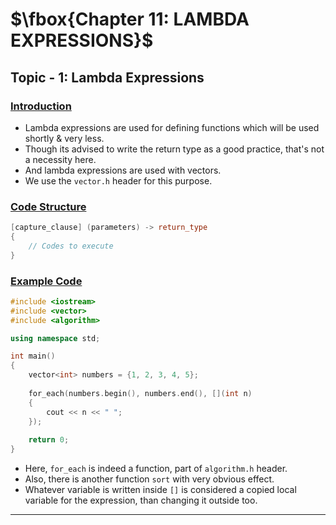 # $\fbox{Chapter 11: LAMBDA EXPRESSIONS}$





## **Topic - 1: Lambda Expressions**

### <u>Introduction</u>

- Lambda expressions are used for defining functions which will be used shortly & very less.
- Though its advised to write the return type as a good practice, that's not a necessity here.
- And lambda expressions are used with vectors.
- We use the `vector.h` header for this purpose.


### <u>Code Structure</u>

```cpp
[capture_clause] (parameters) -> return_type
{
	// Codes to execute
}
```


### <u>Example Code</u>

```cpp
#include <iostream>
#include <vector>
#include <algorithm>

using namespace std;

int main()
{
    vector<int> numbers = {1, 2, 3, 4, 5};
	
    for_each(numbers.begin(), numbers.end(), [](int n)
    {
        cout << n << " ";
    });
    
    return 0;
}
```

- Here, `for_each` is indeed a function, part of `algorithm.h` header.
- Also, there is another function `sort` with very obvious effect.
- Whatever variable is written inside `[]` is considered a copied local variable for the expression, than changing it outside too.

---
